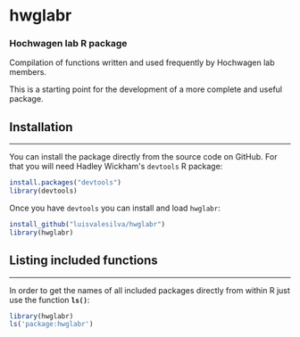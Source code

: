 # hwglabr
### Hochwagen lab R package

Compilation of functions written and used frequently by Hochwagen
lab members.

This is a starting point for the development of a more
complete and useful package.

Installation
------------
------------

You can install the package directly from the source code on GitHub. For that you will need Hadley Wickham's `devtools` R package:
``` r
install.packages("devtools")
library(devtools)
```

Once you have `devtools` you can install and load `hwglabr`:
``` r
install_github("luisvalesilva/hwglabr")
library(hwglabr)
```

Listing included functions
--------------------------
--------------------------

In order to get the names of all included packages directly from within R just use the function **`ls()`**:

``` r
library(hwglabr)
ls('package:hwglabr')
```

